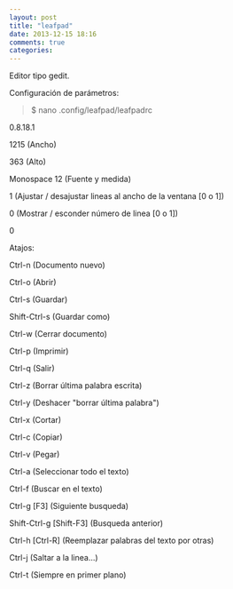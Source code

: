 ```yaml
---
layout: post
title: "leafpad"
date: 2013-12-15 18:16
comments: true
categories: 
---
```

Editor tipo gedit.

Configuración de parámetros:

>$ nano .config/leafpad/leafpadrc

0.8.18.1

1215 (Ancho)

363 (Alto)

Monospace 12 (Fuente y medida)

1 (Ajustar / desajustar lineas al ancho de la ventana [0 o 1])

0 (Mostrar / esconder número de linea [0 o 1])

0

Atajos:

Ctrl-n (Documento nuevo)

Ctrl-o (Abrir)

Ctrl-s (Guardar)

Shift-Ctrl-s (Guardar como)

Ctrl-w (Cerrar documento)

Ctrl-p (Imprimir)

Ctrl-q (Salir)

Ctrl-z (Borrar última palabra escrita)

Ctrl-y (Deshacer "borrar última palabra")

Ctrl-x (Cortar)

Ctrl-c (Copiar)

Ctrl-v (Pegar)

Ctrl-a (Seleccionar todo el texto)

Ctrl-f (Buscar en el texto)

Ctrl-g [F3] (Siguiente busqueda)

Shift-Ctrl-g [Shift-F3] (Busqueda anterior)

Ctrl-h [Ctrl-R] (Reemplazar palabras del texto por otras)

Ctrl-j (Saltar a la linea...)

Ctrl-t (Siempre en primer plano)

